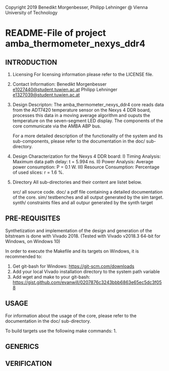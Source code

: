 Copyright 2019 Benedikt Morgenbesser, Philipp Lehninger @ Vienna University of Technology


# README-File of project amba_thermometer_nexys_ddr4


## INTRODUCTION

1. Licensing
	For licensing information please refer to the LICENSE file.

2. Contact Information:
	Benedikt Morgenbesser e1027440@student.tuwien.ac.at
	Philipp Lehninger e1327039@student.tuwien.ac.at

3. Design Descripton:
	The amba_thermometer_nexys_ddr4 core reads data from the ADT7420 temperature sensor on the Nexys 4 DDR board, 
	processes this data in a moving average algorithm and ouputs the temperature on the seven-segment LED display. 
	The components of the core communicate via the AMBA ABP bus.

	For a more detailed description of the functionality of the system and its sub-components, 
	please refer to the documentation in the doc/ sub-directory.

4. Design Characterization for the Nexys 4 DDR board:
	I)   Timing Analysis: Maximum data path delay: t = 5.994 ns.
	II)  Power Analysis: Average power consumption: P = 0.1 W.
	III) Resource Consumption: Percentage of used slices: r = 1.6 %.
	
5. Directory
	All sub-directories and their content are listet below.

	src/ all source code.
	doc/ a pdf file containing a detailed documentation of the core. 
	sim/ testbenches and all output generated by the sim target.
	synth/ constraints files and all outpur generated by the synth target


## PRE-REQUISITES

Synthetization and implementation of the design and generation of the bitstream is done with Vivado 2018.
(Tested with Vivado v2018.3 64-bit for Windows, on Windows 10)

In order to execute the Makefile and its targets on Windows, it is recommended to:
1. Get git-bash for Windows: https://git-scm.com/downloads
2. Add your local Vivado installation directory to the system path variable
3. Add wget and make to your git-bash: https://gist.github.com/evanwill/0207876c3243bbb6863e65ec5dc3f058


## USAGE

For information about the usage of the core, please refer to the documentation in the doc/ sub-directory.

To build targets use the following make commands:
	1. 


## GENERICS


## VERIFICATION
